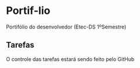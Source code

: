 # Portif-lio
Portifólio do desenvolvedor (Etec-DS 1ºSemestre)

## Tarefas

O controle das tarefas estará sendo feito pelo GitHub
